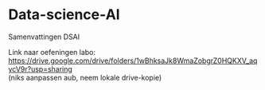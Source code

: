 # Data-science-AI

Samenvattingen DSAI

Link naar oefeningen labo: https://drive.google.com/drive/folders/1wBhksaJk8WmaZobgrZ0HQKXV_aqycV9r?usp=sharing  
(niks aanpassen aub, neem lokale drive-kopie)
